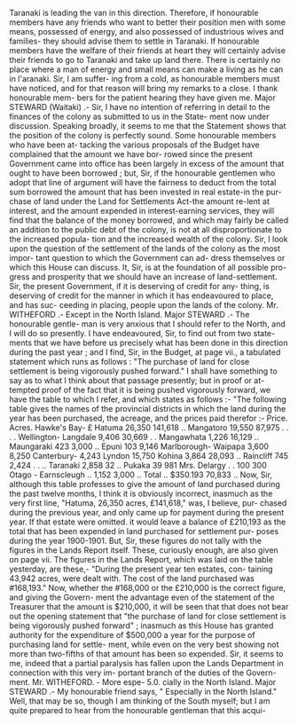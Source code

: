 Taranaki is leading the van in this direction. Therefore, if honourable members have any friends who want to better their position men with some means, possessed of energy, and also possessed of industrious wives and families- they should advise them to settle in Taranaki. If honourable members have the welfare of their friends at heart they will certainly advise their friends to go to Taranaki and take up land there. There is certainly no place where a man of energy and small means can make a living as he can in l'aranaki. Sir, I am suffer- ing from a cold, as honourable members must have noticed, and for that reason will bring my remarks to a close. I thank honourable mem- bers for the patient hearing they have given me. Major STEWARD (Waitaki) .- Sir, I have no intention of referring in detail to the finances of the colony as submitted to us in the State- ment now under discussion. Speaking broadly, it seems to me that the Statement shows that the position of the colony is perfectly sound. Some honourable members who have been at- tacking the various proposals of the Budget have complained that the amount we have bor- rowed since the present Government came into office has been largely in excess of the amount that ought to have been borrowed ; but, Sir, if the honourable gentlemen who adopt that line of argument will have the fairness to deduct from the total sum borrowed the amount that has been invested in real estate-in the pur- chase of land under the Land for Settlements Act-the amount re-lent at interest, and the amount expended in interest-earning services, they will find that the balance of the money borrowed, and which may fairly be called an addition to the public debt of the colony, is not at all disproportionate to the increased popula- tion and the increased wealth of the colony. Sir, I look upon the question of the settlement of the lands of the colony as the most impor- tant question to which the Government can ad- dress themselves or which this House can discuss. It, Sir, is at the foundation of all possible pro- gress and prosperity that we should have an increase of land-settlement. Sir, the present Government, if it is deserving of credit for any- thing, is deserving of credit for the manner in which it has endeavoured to place, and has suc- ceeding in placing, people upon the lands of the colony. Mr. WITHEFORD .- Except in the North Island. Major STEWARD .- The honourable gentle- man is very anxious that I should refer to the North, and I will do so presently. I have endeavoured, Sir, to find out from two state- ments that we have before us precisely what has been done in this direction during the past year ; and I find, Sir, in the Budget, at page vii., a tabulated statement which runs as follows : "The purchase of land for close settlement is being vigorously pushed forward." I shall have something to say as to what I think about that passage presently; but in proof or at- tempted proof of the fact that it is being pushed vigorously forward, we have the table to which I refer, and which states as follows :- "The following table gives the names of the provincial districts in which the land during the year has been purchased, the acreage, and the prices paid therefor :- Price. Acres. Hawke's Bay- £ Hatuma 26,350 141,618 .. Mangatoro 19,550 87,975 . . . . Wellington- Langdale 9,406 30,669 . . Mangawhata 1,226 16,129 .. Maungaraki 423 3,000 .. Epuni 103 9,146 Marlborough- Waipapa 3,600 8,250 Canterbury- 4,243 Lyndon 15,750 Kohina 3,864 28,093 .. Raincliff 745 2,424 . . .. Taranaki 2,858 32 .. Pukaka 39 981 Mrs. Delargy . . 100 300 Otago - Earnscleugh .. 1,152 3,000 .. Total .. $350.193 70,833 .. Now, Sir, although this table professes to give the amount of land purchased during the past twelve months, I think it is obviously incorrect, inasmuch as the very first line, "Hatuma, 26,350 acres, £141,618," was, I believe, pur- chased during the previous year, and only came up for payment during the present year. If that estate were omitted. it would leave a balance of £210,193 as the total that has been expended in land purchased for settlement pur- poses during the year 1900-1901. But, Sir, these figures do not tally with the figures in the Lands Report itself. These, curiously enough, are also given on page vii. The figures in the Lands Report, which was laid on the table yesterday, are these,- "During the present year ten estates, con- taining 43,942 acres, were dealt with. The cost of the land purchased was #168,193." Now, whether the #168,000 or the £210,000 is the correct figure, and giving the Govern- ment the advantage even of the statement of the Treasurer that the amount is $210,000, it will be seen that that does not bear out the opening statement that "the purchase of land for close settlement is being vigorously pushed forward" ; inasmuch as this House has granted authority for the expenditure of $500,000 a year for the purpose of purchasing land for settle- ment, while even on the very best showing not more than two-fifths of that amount has been so expended. Sir, it seems to me, indeed that a partial paralysis has fallen upon the Lands Department in connection with this very im- portant branch of the duties of the Govern- ment. Mr. WITHEFORD. - More espe- 5.0. cially in the North Island. Major STEWARD .- My honourable friend says, " Especially in the North Island." Well, that may be so, though I am thinking of the South myself; but I am quite prepared to hear from the honourable gentleman that this acqui- 